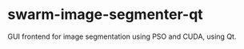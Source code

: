 swarm-image-segmenter-qt
========================

GUI frontend for image segmentation using PSO and CUDA, using Qt.